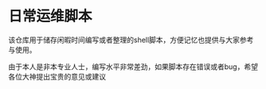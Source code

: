 # 日常运维脚本

该仓库用于储存闲暇时间编写或者整理的shell脚本，方便记忆也提供与大家参考与使用。

由于本人是非本专业人士，编写水平非常差劲，如果脚本存在错误或者bug，希望各位大神提出宝贵的意见或建议
